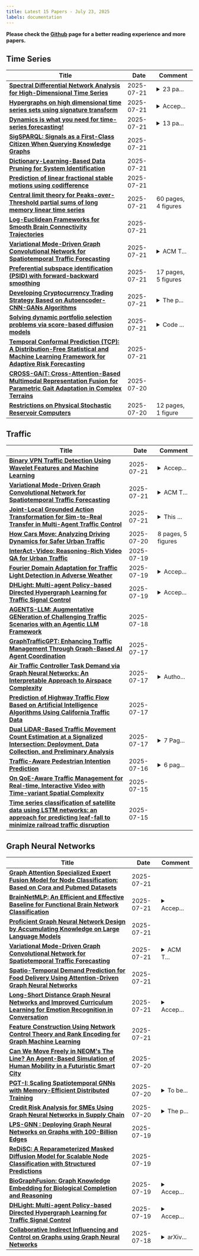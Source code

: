 ```yaml
---
title: Latest 15 Papers - July 23, 2025
labels: documentation
---
```

**Please check the [Github](https://github.com/zezhishao/MTS_Daily_ArXiv) page for a better reading experience and more papers.**

## Time Series
| **Title** | **Date** | **Comment** |
| --- | --- | --- |
| **[Spectral Differential Network Analysis for High-Dimensional Time Series](http://arxiv.org/abs/2412.07905v2)** | 2025-07-21 | <details><summary>23 pa...</summary><p>23 pages, 13 figures, AISTATS 2025</p></details> |
| **[Hypergraphs on high dimensional time series sets using signature transform](http://arxiv.org/abs/2507.15802v1)** | 2025-07-21 | <details><summary>Accep...</summary><p>Accepted at GSI25 conference. Pending publication in Springer proceedings</p></details> |
| **[Dynamics is what you need for time-series forecasting!](http://arxiv.org/abs/2507.15774v1)** | 2025-07-21 | <details><summary>13 pa...</summary><p>13 pages, 6 figures, 1 table</p></details> |
| **[SigSPARQL: Signals as a First-Class Citizen When Querying Knowledge Graphs](http://arxiv.org/abs/2506.03826v2)** | 2025-07-21 |  |
| **[Dictionary-Learning-Based Data Pruning for System Identification](http://arxiv.org/abs/2502.11484v2)** | 2025-07-21 |  |
| **[Prediction of linear fractional stable motions using codifference](http://arxiv.org/abs/2507.15437v1)** | 2025-07-21 |  |
| **[Central limit theory for Peaks-over-Threshold partial sums of long memory linear time series](http://arxiv.org/abs/2506.20789v2)** | 2025-07-21 | 60 pages, 4 figures |
| **[Log-Euclidean Frameworks for Smooth Brain Connectivity Trajectories](http://arxiv.org/abs/2507.15374v1)** | 2025-07-21 |  |
| **[Variational Mode-Driven Graph Convolutional Network for Spatiotemporal Traffic Forecasting](http://arxiv.org/abs/2408.16191v3)** | 2025-07-21 | <details><summary>ACM T...</summary><p>ACM Transactions on Intelligent Systems and Technology (TIST) Submission, 2025</p></details> |
| **[Preferential subspace identification (PSID) with forward-backward smoothing](http://arxiv.org/abs/2507.15288v1)** | 2025-07-21 | 17 pages, 5 figures |
| **[Developing Cryptocurrency Trading Strategy Based on Autoencoder-CNN-GANs Algorithms](http://arxiv.org/abs/2412.18202v6)** | 2025-07-21 | <details><summary>The p...</summary><p>The paper was accepted by 2024 4th International Conference on Artificial Intelligence, Robotics, and Communication(ICAIRC 2024)</p></details> |
| **[Solving dynamic portfolio selection problems via score-based diffusion models](http://arxiv.org/abs/2507.09916v2)** | 2025-07-21 | <details><summary>Code ...</summary><p>Code available on https://github.com/fy-yuan/diffusion_dynamic_mv. v2 addresses certain typos and small issues</p></details> |
| **[Temporal Conformal Prediction (TCP): A Distribution-Free Statistical and Machine Learning Framework for Adaptive Risk Forecasting](http://arxiv.org/abs/2507.05470v2)** | 2025-07-21 |  |
| **[CROSS-GAiT: Cross-Attention-Based Multimodal Representation Fusion for Parametric Gait Adaptation in Complex Terrains](http://arxiv.org/abs/2409.17262v3)** | 2025-07-20 |  |
| **[Restrictions on Physical Stochastic Reservoir Computers](http://arxiv.org/abs/2307.14474v5)** | 2025-07-20 | 12 pages, 1 figure |

## Traffic
| **Title** | **Date** | **Comment** |
| --- | --- | --- |
| **[Binary VPN Traffic Detection Using Wavelet Features and Machine Learning](http://arxiv.org/abs/2502.13804v2)** | 2025-07-21 | <details><summary>Accep...</summary><p>Accepted for presentation at SoftCOM 2025</p></details> |
| **[Variational Mode-Driven Graph Convolutional Network for Spatiotemporal Traffic Forecasting](http://arxiv.org/abs/2408.16191v3)** | 2025-07-21 | <details><summary>ACM T...</summary><p>ACM Transactions on Intelligent Systems and Technology (TIST) Submission, 2025</p></details> |
| **[Joint-Local Grounded Action Transformation for Sim-to-Real Transfer in Multi-Agent Traffic Control](http://arxiv.org/abs/2507.15174v1)** | 2025-07-21 | <details><summary>This ...</summary><p>This paper was accepted to RLC/RLJ 2025</p></details> |
| **[How Cars Move: Analyzing Driving Dynamics for Safer Urban Traffic](http://arxiv.org/abs/2412.04020v3)** | 2025-07-20 | 8 pages, 5 figures |
| **[InterAct-Video: Reasoning-Rich Video QA for Urban Traffic](http://arxiv.org/abs/2507.14743v1)** | 2025-07-19 |  |
| **[Fourier Domain Adaptation for Traffic Light Detection in Adverse Weather](http://arxiv.org/abs/2411.07901v2)** | 2025-07-19 | <details><summary>Accep...</summary><p>Accepted at the 2COOOL Workshop, ICCV 2025</p></details> |
| **[DHLight: Multi-agent Policy-based Directed Hypergraph Learning for Traffic Signal Control](http://arxiv.org/abs/2409.05037v2)** | 2025-07-19 | <details><summary>Accep...</summary><p>Accepted by the 28th European Conference on Artificial Intelligence (ECAI 2025)</p></details> |
| **[AGENTS-LLM: Augmentative GENeration of Challenging Traffic Scenarios with an Agentic LLM Framework](http://arxiv.org/abs/2507.13729v1)** | 2025-07-18 |  |
| **[GraphTrafficGPT: Enhancing Traffic Management Through Graph-Based AI Agent Coordination](http://arxiv.org/abs/2507.13511v1)** | 2025-07-17 |  |
| **[Air Traffic Controller Task Demand via Graph Neural Networks: An Interpretable Approach to Airspace Complexity](http://arxiv.org/abs/2507.13423v1)** | 2025-07-17 | <details><summary>Autho...</summary><p>Author Accepted Manuscript version of paper at the AIAA AVIATION Forum 2025</p></details> |
| **[Prediction of Highway Traffic Flow Based on Artificial Intelligence Algorithms Using California Traffic Data](http://arxiv.org/abs/2507.13112v1)** | 2025-07-17 |  |
| **[Dual LiDAR-Based Traffic Movement Count Estimation at a Signalized Intersection: Deployment, Data Collection, and Preliminary Analysis](http://arxiv.org/abs/2507.13073v1)** | 2025-07-17 | <details><summary>7 Pag...</summary><p>7 Pages, 8 Figures. This paper has been accepted for publication at the 2025 IEEE ITSC. Copyright IEEE</p></details> |
| **[Traffic-Aware Pedestrian Intention Prediction](http://arxiv.org/abs/2507.12433v1)** | 2025-07-16 | <details><summary>6 pag...</summary><p>6 pages, 4 figures. Accepted to the American Control Conference (ACC) 2025</p></details> |
| **[On QoE-Aware Traffic Management for Real-time, Interactive Video with Time-variant Spatial Complexity](http://arxiv.org/abs/2507.11798v1)** | 2025-07-15 |  |
| **[Time series classification of satellite data using LSTM networks: an approach for predicting leaf-fall to minimize railroad traffic disruption](http://arxiv.org/abs/2507.11702v1)** | 2025-07-15 |  |

## Graph Neural Networks
| **Title** | **Date** | **Comment** |
| --- | --- | --- |
| **[Graph Attention Specialized Expert Fusion Model for Node Classification: Based on Cora and Pubmed Datasets](http://arxiv.org/abs/2507.15784v1)** | 2025-07-21 |  |
| **[BrainNetMLP: An Efficient and Effective Baseline for Functional Brain Network Classification](http://arxiv.org/abs/2505.11538v2)** | 2025-07-21 | <details><summary>Accep...</summary><p>Accepted for oral presentation at the 1st MICCAI Workshop on Efficient Medical AI</p></details> |
| **[Proficient Graph Neural Network Design by Accumulating Knowledge on Large Language Models](http://arxiv.org/abs/2408.06717v2)** | 2025-07-21 |  |
| **[Variational Mode-Driven Graph Convolutional Network for Spatiotemporal Traffic Forecasting](http://arxiv.org/abs/2408.16191v3)** | 2025-07-21 | <details><summary>ACM T...</summary><p>ACM Transactions on Intelligent Systems and Technology (TIST) Submission, 2025</p></details> |
| **[Spatio-Temporal Demand Prediction for Food Delivery Using Attention-Driven Graph Neural Networks](http://arxiv.org/abs/2507.15246v1)** | 2025-07-21 |  |
| **[Long-Short Distance Graph Neural Networks and Improved Curriculum Learning for Emotion Recognition in Conversation](http://arxiv.org/abs/2507.15205v1)** | 2025-07-21 | <details><summary>Accep...</summary><p>Accepted by the 28th European Conference on Artificial Intelligence (ECAI 2025)</p></details> |
| **[Feature Construction Using Network Control Theory and Rank Encoding for Graph Machine Learning](http://arxiv.org/abs/2507.15195v1)** | 2025-07-21 |  |
| **[Can We Move Freely in NEOM's The Line? An Agent-Based Simulation of Human Mobility in a Futuristic Smart City](http://arxiv.org/abs/2507.15143v1)** | 2025-07-20 |  |
| **[PGT-I: Scaling Spatiotemporal GNNs with Memory-Efficient Distributed Training](http://arxiv.org/abs/2507.11683v2)** | 2025-07-20 | <details><summary>To be...</summary><p>To be published in the 2025 International Conference for High Performance Computing, Networking, Storage, and Analysis</p></details> |
| **[Credit Risk Analysis for SMEs Using Graph Neural Networks in Supply Chain](http://arxiv.org/abs/2507.07854v2)** | 2025-07-20 | <details><summary>The p...</summary><p>The paper will be published on 2025 International Conference on Big Data, Artificial Intelligence and Digital Economy</p></details> |
| **[LPS-GNN : Deploying Graph Neural Networks on Graphs with 100-Billion Edges](http://arxiv.org/abs/2507.14570v1)** | 2025-07-19 |  |
| **[ReDiSC: A Reparameterized Masked Diffusion Model for Scalable Node Classification with Structured Predictions](http://arxiv.org/abs/2507.14484v1)** | 2025-07-19 |  |
| **[BioGraphFusion: Graph Knowledge Embedding for Biological Completion and Reasoning](http://arxiv.org/abs/2507.14468v1)** | 2025-07-19 | <details><summary>Accep...</summary><p>Accepted by Bioinformatics on July 11th</p></details> |
| **[DHLight: Multi-agent Policy-based Directed Hypergraph Learning for Traffic Signal Control](http://arxiv.org/abs/2409.05037v2)** | 2025-07-19 | <details><summary>Accep...</summary><p>Accepted by the 28th European Conference on Artificial Intelligence (ECAI 2025)</p></details> |
| **[Collaborative Indirect Influencing and Control on Graphs using Graph Neural Networks](http://arxiv.org/abs/2507.14409v1)** | 2025-07-18 | <details><summary>arXiv...</summary><p>arXiv admin note: substantial text overlap with arXiv:2503.15360</p></details> |

